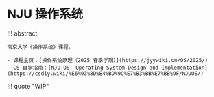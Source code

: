 # NJU 操作系统

!!! abstract

    南京大学《操作系统》课程。

    - 课程主页：[操作系统原理（2025 春季学期）](https://jyywiki.cn/OS/2025/)
    - CS 自学指南：[NJU OS: Operating System Design and Implementation](https://csdiy.wiki/%E6%93%8D%E4%BD%9C%E7%B3%BB%E7%BB%9F/NJUOS/)

!!! quote "WIP"
